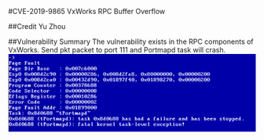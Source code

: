 #CVE-2019-9865
VxWorks RPC Buffer Overflow

##Credit
Yu Zhou

##Vulnerability Summary
The vulnerability exists in the RPC components of VxWorks. Send pkt packet to port 111 and Portmapd task will crash.
![crash](crash.png)

